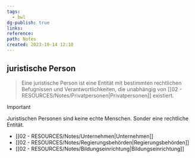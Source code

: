 ```yaml
---
tags:
  - bwl
dg-publish: true
links: 
reference: 
path: Notes
created: 2023-10-14 12:10
---
```

## juristische Person 
> Eine juristische Person ist eine Entität mit bestimmten rechtlichen Befugnissen und Verantwortlichkeiten, die unabhängig von [[02 - RESOURCES/Notes/Privatpersonen\|Privatpersonen]] existiert. 

> [!important] 
> Juristischen Personen sind keine echte Menschen. Sonder eine rechtliche Entität.

- [[02 - RESOURCES/Notes/Unternehmen\|Unternehmen]]
- [[02 - RESOURCES/Notes/Regierungsbehörden\|Regierungsbehörden]]
- [[02 - RESOURCES/Notes/Bildungseinrichtung\|Bildungseinrichtung]]
